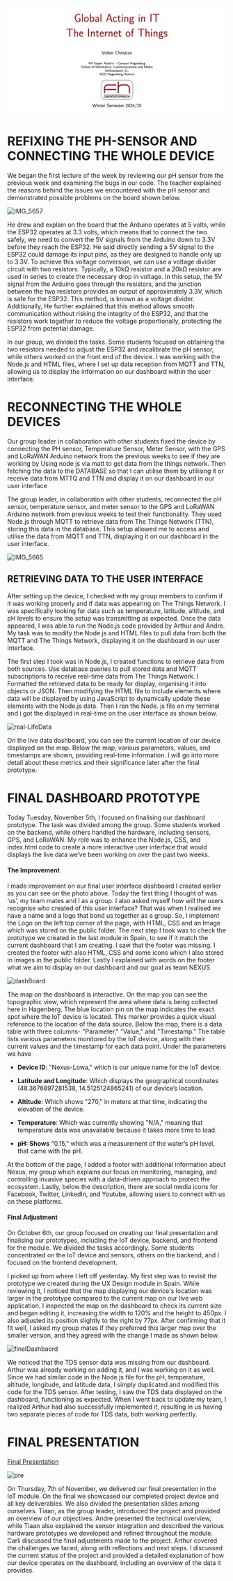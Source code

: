 ![weekone](uploads/3f6d00a4eb90633511fdadfa3d804e1a/weekone.png)

# REFIXING THE PH-SENSOR AND CONNECTING THE WHOLE DEVICE 

We began the first lecture of the week by reviewing our pH sensor from the previous week and examining the bugs in our code. The teacher explained the reasons behind the issues we encountered with the pH sensor and demonstrated possible problems on the board shown below. 

![IMG_5657](/uploads/dfdb6a39a50631d51b1f0e1c5e94b360/IMG_5657.jpeg)

He drew and explain on the board that the Arduino operates at 5 volts, while the ESP32 operates at 3.3 volts, which means that to connect the two safely, we need to convert the 5V signals from the Arduino down to 3.3V before they reach the ESP32. He said directly sending a 5V signal to the ESP32 could damage its input pins, as they are designed to handle only up to 3.3V. To achieve this voltage conversion, we can use a voltage divider circuit with two resistors. Typically, a 10kΩ resistor and a 20kΩ resistor are used in series to create the necessary drop in voltage. In this setup, the 5V signal from the Arduino goes through the resistors, and the junction between the two resistors provides an output of approximately 3.3V, which is safe for the ESP32. This method, is known as a voltage divider. Additionally, He further explained that this method allows smooth communication without risking the integrity of the ESP32, and that the resistors work together to reduce the voltage proportionally, protecting the ESP32 from potential damage.

In our group, we divided the tasks. Some students focused on obtaining the two resistors needed to adjust the ESP32 and recalibrate the pH sensor, while others worked on the front end of the device. I was working with the Node.js and HTML files, where I set up data reception from MQTT and TTN, allowing us to display the information on our dashboard within the user interface.

# RECONNECTING THE WHOLE DEVICES

Our group leader in collaboration with other students fixed the device by connecting the PH sensor, Temperature Sensor, Meter Sensor, with the GPS and LoRaWAN Arduino network from the previous weeks to see if they are working by Using node js via matt to get data from the things network. Then fetching the data to the DATABASE so that I can utilise them by utilising it or receive data from MTTQ and TTN and display it on our dashboard in our user interface 

The group leader, in collaboration with other students, reconnected the pH sensor, temperature sensor, and meter sensor to the GPS and LoRaWAN Arduino network from previous weeks to test their functionality. They used Node.js through MQTT to retrieve data from The Things Network (TTN), storing this data in the database. This setup allowed me to access and utilise the data from MQTT and TTN, displaying it on our dashboard in the user interface.

![IMG_5665](/uploads/37c0453488274c5e70704a79c2fa45dd/IMG_5665.jpeg)

## RETRIEVING DATA TO THE USER INTERFACE

After setting up the device, I checked with my group members to confirm if it was working properly and if data was appearing on The Things Network. I was specifically looking for data such as temperature, latitude, altitude, and pH levels to ensure the setup was transmitting as expected. Once the data appeared, I was able to run the Node.js code provided by Arthur and Andre. My task was to modify the Node.js and HTML files to pull data from both the MQTT and The Things Network, displaying it on the dashboard in our user interface.

The first step I took was in Node.js, I created functions to retrieve data from both sources. Use database queries to pull stored data and MQTT subscriptions to receive real-time data from The Things Network. I Formatted the retrieved data to be ready for display, organising it into objects or JSON. Then  modifying the HTML file to include elements where data will be displayed by using JavaScript to dynamically update these elements with the Node.js data. Then I ran the Node. js file on my terminal and i got the displayed in real-time on the user interface as shown below. 

![real-LifeData](/uploads/e79e1088552e0bf9cab6e2b87d35b44f/real-LifeData.png)

On the live data dashboard, you can see the current location of our device displayed on the map. Below the map, various parameters, values, and timestamps are shown, providing real-time information. I will go into more detail about these metrics and their significance later after the final prototype. 

# FINAL DASHBOARD PROTOTYPE

Today Tuesday, November 5th, I focused on finalising our dashboard prototype. The task was divided among the group. Some students worked on the backend, while others handled the hardware, including sensors, GPS, and LoRaWAN. My role was to enhance the Node.js, CSS, and index.html code to create a more interactive user interface that would displays the live data we’ve been working on over the past two weeks.

#### The Improvement

I made improvement on our final user interface dashboard I created earlier as you can see on the photo above. Today the first thing I thought of was ‘us’, my team mates and I as a group. I also asked myself how will the users recognise who created of this user interface? That was when I realised we have a name and a logo that bond us together as a group. So, I implement the Logo on the left top corner of the page, with HTML, CSS and an Image which was stored on the public folder. The next step I took was to check the prototype we created in the last module in Spain, to see if it match the current dashboard that I am creating. I saw that the footer was missing. I created the footer with also HTML, CSS and some icons which I also stored in images in the public folder. Lastly I explained with words on the footer what we aim to display on our dashboard and our goal as team NEXUS

![dashBoard](/uploads/26ab1d0fb687e2e1e981d053c0888603/dashBoard.jpeg)

The map on the dashboard is interactive. On the map you can see the topographic view, which represent the area where data is being collected here in Hagenberg. The blue location pin on the map indicates the exact spot where the IoT device is located. This marker provides a quick visual reference to the location of the data source.  Below the map, there is a data table with three columns- "Parameter," "Value," and "Timestamp." The table lists various parameters monitored by the IoT device, along with their current values and the timestamp for each data point. Under the parameters we have 

- **Device ID**: "Nexus-Lowa," which is our unique name for the IoT device.

- **Latitude and Longitude**: Which displays the geographical coordinates (48.3676897281538, 14.5125124865241) of our device’s location.
- **Altitude**: Which shows "270," in meters at that time, indicating the elevation of the device.
- **Temperature**: Which was currently showing "N/A,"  meaning that temperature data was unavailable because it takes more time to load.
- **pH: Shows** "0.15," which was a measurement of the water’s pH level, that came with the pH. 

At the bottom of the page, I added a footer with additional information about Nexus, my group which explains our focus on monitoring, managing, and controlling invasive species with a data-driven approach to protect the ecosystem. Lastly, below the description, there are social media icons for Facebook, Twitter, LinkedIn, and Youtube, allowing users to connect with us on these platforms.

#### Final Adjustment

On October 6th, our group focused on creating our final presentation and finalising our prototypes, including the IoT device, backend, and frontend for the module. We divided the tasks accordingly. Some students concentrated on the IoT device and sensors, others on the backend, and I focused on the frontend development. 

I picked up from where I left off yesterday. My first step was to revisit the prototype we created during the UX Design module in Spain. While reviewing it, I noticed that the map displaying our device's location was larger in the prototype compared to the current map on our live web application. I inspected the map on the dashboard to check its current size and began editing it, increasing the width to 120% and the height to 450px. I also adjusted its position slightly to the right by 77px. After confirming that it fit well, I asked my group mates if they preferred this larger map over the smaller version, and they agreed with the change I made as shown below. 

![finalDashbaord](/uploads/cb6edc4f6a9c1b9dabf6f33a8e27fe45/finalDashbaord.png)

We noticed that the TDS sensor data was missing from our dashboard. Arthur was already working on adding it, and I was working on it as well. Since we had similar code in the Node.js file for the pH, temperature, altitude, longitude, and latitude data, I simply duplicated and modified this code for the TDS sensor. After testing, I saw the TDS data displayed on the dashboard, functioning as expected. When I went back to update my team, I realized Arthur had also successfully implemented it, resulting in us having two separate pieces of code for TDS data, both working perfectly.

# FINAL PRESENTATION

[Final Presentation](https://hogeschoolpxl-my.sharepoint.com/:p:/r/personal/12200443_student_pxl_be/_layouts/15/Doc.aspx?sourcedoc=%7B1ded0e7a-341d-47e7-9a68-1506bac2aab1%7D&action=default&wdLOR=c2EA4A440-7A8D-9044-9DFF-31C4F9F3E072&CID=269b18b5-8e60-4166-bb64-751c99368197&_SRM=2%3AE%3A11&file=IoT.pptx)

![pre](/uploads/7720fd33e7b40c6403528ab4da69be57/pre.jpeg)

On Thursday, 7th of November, we delivered our final presentation in the IoT module. On the final we showcased our completed project device and all key deliverables. We also divided the presentation slides among ourselves. Tiaan, as the group leader, introduced the project and provided an overview of our objectives. Andre presented the technical overview, while Tiaan also explained the sensor integration and described the various hardware prototypes we developed and refined throughout the module. Carli discussed the final adjustments made to the project. Arthur covered the challenges we faced, along with reflections and next steps. I discussed the current status of the project and provided a detailed explanation of how our device operates on the dashboard, including an overview of the data it provides.